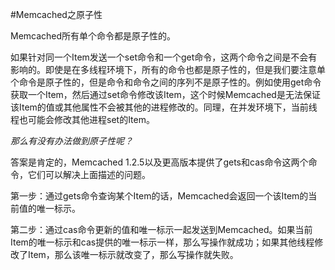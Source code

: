 #Memcached之原子性

Memcached所有单个命令都是原子性的。

如果针对同一个Item发送一个set命令和一个get命令，这两个命令之间是不会有影响的。即使是在多线程环境下，所有的命令也都是原子性的，但是我们要注意单个命令是原子性的，但是命令和命令之间的序列不是原子性的。例如使用get命令获取一个Item，然后通过set命令修改该Item，这个时候Memcached是无法保证该Item的值或其他属性不会被其他的进程修改的。同理，在并发环境下，当前线程也可能会修改其他进程set的Item。

*那么有没有办法做到原子性呢？*

答案是肯定的，Memcached 1.2.5以及更高版本提供了gets和cas命令这两个命令，它们可以解决上面描述的问题。

第一步：通过gets命令查询某个Item的话，Memcached会返回一个该Item的当前值的唯一标示。

第二步：通过cas命令更新的值和唯一标示一起发送到Memcached。如果当前Item的唯一标示和cas提供的唯一标示一样，那么写操作就成功；如果其他线程修改了Item，那么该唯一标示就改变了，那么写操作就失败。

